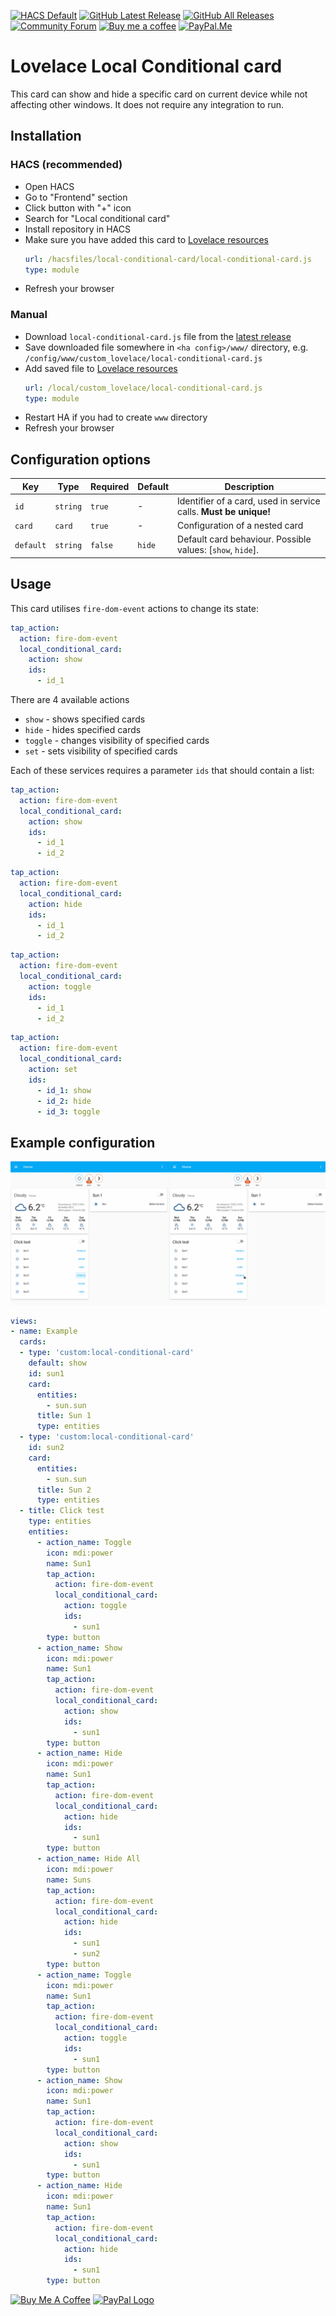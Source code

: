 [![HACS Default][hacs_shield]][hacs]
[![GitHub Latest Release][releases_shield]][latest_release]
[![GitHub All Releases][downloads_total_shield]][releases]
[![Community Forum][community_forum_shield]][community_forum]
[![Buy me a coffee][buy_me_a_coffee_shield]][buy_me_a_coffee]
[![PayPal.Me][paypal_me_shield]][paypal_me]

[hacs_shield]: https://img.shields.io/static/v1.svg?label=HACS&message=Default&style=popout&color=green&labelColor=41bdf5&logo=HomeAssistantCommunityStore&logoColor=white
[hacs]: https://hacs.xyz/docs/default_repositories

[latest_release]: https://github.com/PiotrMachowski/Home-Assistant-Lovelace-Local-Conditional-card/releases/latest
[releases_shield]: https://img.shields.io/github/release/PiotrMachowski/Home-Assistant-Lovelace-Local-Conditional-card.svg?style=popout

[releases]: https://github.com/PiotrMachowski/Home-Assistant-Lovelace-Local-Conditional-card/releases
[downloads_total_shield]: https://img.shields.io/github/downloads/PiotrMachowski/Home-Assistant-Lovelace-Local-Conditional-card/total

[community_forum_shield]: https://img.shields.io/static/v1.svg?label=%20&message=Forum&style=popout&color=41bdf5&logo=HomeAssistant&logoColor=white
[community_forum]: https://community.home-assistant.io/t/lovelace-local-conditional-card/145145

[buy_me_a_coffee_shield]: https://img.shields.io/static/v1.svg?label=%20&message=Buy%20me%20a%20coffee&color=6f4e37&logo=buy%20me%20a%20coffee&logoColor=white
[buy_me_a_coffee]: https://www.buymeacoffee.com/PiotrMachowski

[paypal_me_shield]: https://img.shields.io/static/v1.svg?label=%20&message=PayPal.Me&logo=paypal
[paypal_me]: https://paypal.me/PiMachowski

# Lovelace Local Conditional card

This card can show and hide a specific card on current device while not affecting other windows. It does not require any integration to run.

## Installation

### HACS (recommended)

- Open HACS
- Go to "Frontend" section
- Click button with "+" icon
- Search for "Local conditional card"
- Install repository in HACS
- Make sure you have added this card to [Lovelace resources](https://my.home-assistant.io/redirect/lovelace_resources/)
  ```yaml
  url: /hacsfiles/local-conditional-card/local-conditional-card.js
  type: module
  ```
- Refresh your browser

### Manual

- Download `local-conditional-card.js` file from the [latest release](https://github.com/PiotrMachowski/Home-Assistant-Lovelace-Local-Conditional-card/releases/latest)
- Save downloaded file somewhere in `<ha config>/www/` directory, e.g. `/config/www/custom_lovelace/local-conditional-card.js`
- Add saved file to [Lovelace resources](https://my.home-assistant.io/redirect/lovelace_resources/)
  ```yaml
  url: /local/custom_lovelace/local-conditional-card.js
  type: module
  ```
- Restart HA if you had to create `www` directory
- Refresh your browser

## Configuration options

| Key | Type | Required | Default | Description |
| --- | --- | --- | --- | --- |
| `id` | `string` | `true` | - | Identifier of a card, used in service calls. **Must be unique!** |
| `card` | `card` | `true` | - | Configuration of a nested card |
| `default` | `string` | `false` | `hide` | Default card behaviour. Possible values: [`show`, `hide`]. |

## Usage

This card utilises `fire-dom-event` actions to change its state:

```yaml
tap_action:
  action: fire-dom-event
  local_conditional_card:
    action: show
    ids:
      - id_1
```

There are 4 available actions
 - `show` - shows specified cards
 - `hide` - hides specified cards
 - `toggle` - changes visibility of specified cards
 - `set` - sets visibility of specified cards
 
Each of these services requires a parameter `ids` that should contain a list:
```yaml
tap_action:
  action: fire-dom-event
  local_conditional_card:
    action: show
    ids:
      - id_1
      - id_2
```
```yaml
tap_action:
  action: fire-dom-event
  local_conditional_card:
    action: hide
    ids:
      - id_1
      - id_2
```
```yaml
tap_action:
  action: fire-dom-event
  local_conditional_card:
    action: toggle
    ids:
      - id_1
      - id_2
```
```yaml
tap_action:
  action: fire-dom-event
  local_conditional_card:
    action: set
    ids:
      - id_1: show
      - id_2: hide
      - id_3: toggle
```

## Example configuration

![Example](https://github.com/PiotrMachowski/Home-Assistant-Lovelace-Local-Conditional-card/raw/master/s1.gif)

```yaml
views:
- name: Example
  cards:
  - type: 'custom:local-conditional-card'
    default: show
    id: sun1
    card:
      entities:
        - sun.sun
      title: Sun 1
      type: entities
  - type: 'custom:local-conditional-card'
    id: sun2
    card:
      entities:
        - sun.sun
      title: Sun 2
      type: entities
  - title: Click test
    type: entities
    entities:
      - action_name: Toggle
        icon: mdi:power
        name: Sun1
        tap_action:
          action: fire-dom-event
          local_conditional_card:
            action: toggle
            ids:
              - sun1
        type: button
      - action_name: Show
        icon: mdi:power
        name: Sun1
        tap_action:
          action: fire-dom-event
          local_conditional_card:
            action: show
            ids:
              - sun1
        type: button
      - action_name: Hide
        icon: mdi:power
        name: Sun1
        tap_action:
          action: fire-dom-event
          local_conditional_card:
            action: hide
            ids:
              - sun1
        type: button
      - action_name: Hide All
        icon: mdi:power
        name: Suns
        tap_action:
          action: fire-dom-event
          local_conditional_card:
            action: hide
            ids:
              - sun1
              - sun2
        type: button
      - action_name: Toggle
        icon: mdi:power
        name: Sun1
        tap_action:
          action: fire-dom-event
          local_conditional_card:
            action: toggle
            ids:
              - sun1
        type: button
      - action_name: Show
        icon: mdi:power
        name: Sun1
        tap_action:
          action: fire-dom-event
          local_conditional_card:
            action: show
            ids:
              - sun1
        type: button
      - action_name: Hide
        icon: mdi:power
        name: Sun1
        tap_action:
          action: fire-dom-event
          local_conditional_card:
            action: hide
            ids:
              - sun1
        type: button
```

<a href="https://www.buymeacoffee.com/PiotrMachowski" target="_blank"><img src="https://bmc-cdn.nyc3.digitaloceanspaces.com/BMC-button-images/custom_images/orange_img.png" alt="Buy Me A Coffee" style="height: auto !important;width: auto !important;" ></a>
<a href="https://paypal.me/PiMachowski" target="_blank"><img src="https://www.paypalobjects.com/webstatic/mktg/logo/pp_cc_mark_37x23.jpg" border="0" alt="PayPal Logo" style="height: auto !important;width: auto !important;"></a>